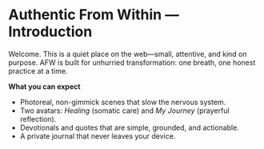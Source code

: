# Authentic From Within — Introduction

Welcome. This is a quiet place on the web—small, attentive, and kind on purpose.
AFW is built for unhurried transformation: one breath, one honest practice at a time.

**What you can expect**
- Photoreal, non-gimmick scenes that slow the nervous system.
- Two avatars: *Healing* (somatic care) and *My Journey* (prayerful reflection).
- Devotionals and quotes that are simple, grounded, and actionable.
- A private journal that never leaves your device.
